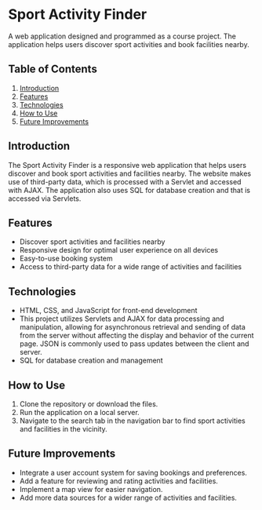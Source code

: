 # Sport Activity Finder

A web application designed and programmed as a course project. The application helps users discover sport activities and book facilities nearby.

## Table of Contents
1. [Introduction](#introduction)
2. [Features](#features)
3. [Technologies](#technologies)
4. [How to Use](#how-to-use)
5. [Future Improvements](#future-improvements)

## Introduction
The Sport Activity Finder is a responsive web application that helps users discover and book sport activities and facilities nearby. The website makes use of third-party data, which is processed with a Servlet and accessed with AJAX. The application also uses SQL for database creation and that is accessed via Servlets.

## Features
- Discover sport activities and facilities nearby
- Responsive design for optimal user experience on all devices
- Easy-to-use booking system
- Access to third-party data for a wide range of activities and facilities

## Technologies
- HTML, CSS, and JavaScript for front-end development
- This project utilizes Servlets and AJAX for data processing and manipulation, allowing for asynchronous retrieval and sending of data from the server without affecting the display and behavior of the current page. JSON is commonly used to pass updates between the client and server.
- SQL for database creation and management

## How to Use
1. Clone the repository or download the files.
2. Run the application on a local server.
3. Navigate to the search tab in the navigation bar to find sport activities and facilities in the vicinity.

## Future Improvements
- Integrate a user account system for saving bookings and preferences.
- Add a feature for reviewing and rating activities and facilities.
- Implement a map view for easier navigation.
- Add more data sources for a wider range of activities and facilities.
